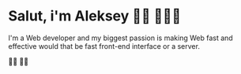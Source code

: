# Salut, i'm Aleksey 👋🏼 🧑🏽‍💻

I'm a Web developer and my biggest passion is making Web fast and effective would that be fast front-end interface or a server.

🏳️‍🌈 ✊🏿
